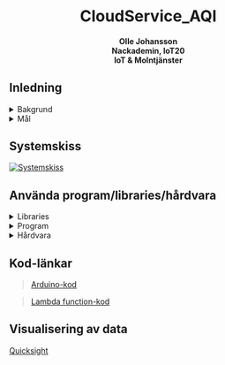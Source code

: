 <center><h1>
    <div>CloudService_AQI</div>
</h1>
    <h4>
        <div>Olle Johansson</div>
        <div>Nackademin, IoT20</div>
        <div>IoT & Molntjänster</div>
    </h3>
</center>

## Inledning
<div>
    <details>
        <summary>Bakgrund</summary>
            Att med hjälp av sensorer övervaka hur luftkvalitén inomhus ser ut över tid, samt nyttja ett API för att utöka insamlad data med mätningar av skadliga partiklar i luften utomhus.
    </details>
</div>

<div>
    <details>
        <summary> Mål </summary>
            Bredda kompetensen genom att testa en molntjänst jag inte använt innan (AWS).
            Få en tydlig överblick på uppmätta luftburna partiklar inom- och utomhus.
    </details>
</div>

## Systemskiss
[![Systemskiss](https://api-data-bucket1.s3.eu-west-1.amazonaws.com/Untitled%20Diagram.jpg?response-content-disposition=inline&X-Amz-Security-Token=IQoJb3JpZ2luX2VjEAAaCmV1LW5vcnRoLTEiRjBEAiAv431w1pTXCZPqta31k0lWM5KJsKgbXmVa07%2FIZOBsNQIgG7WQ4bKt048ZyPyy1bbVEAhnaB4D9COpeLGmrZCu%2BPkq%2FwII6v%2F%2F%2F%2F%2F%2F%2F%2F%2F%2FARAAGgw1NDM1NjMyNDYyNDEiDKbjM2p%2BoJ%2BfWkPEUirTAtx6Gvnpd7bmImpPQ9n7F6Irk1Omn6KMTEFUhz8aq9bev%2BCfI7whJb%2BTLMhFSqddsMYxlmhZEB7Cf99wKYjJnNSzXEC1j%2FXogBsXyrCVApREGp8%2FMTzEBByBlJVuUnBU26IRib5hgYpUU0K7Nsp9dHCx1KHyPOWQqkgQMBO37Ptad63%2FS5jUOTGYAlZ02Huz88b387tmskXePSraLxguNyoeRrZiWuDPhtWEJJtYYrYrfsbnfaXTb3f5CajXgBJXRMEPOeZ32vPBw%2FtMKQwk6vyBztlLUs%2BGbeKrwIRHkQoA6dxv5CQ5gOpixxrpngJhqf0e%2FxOI8wqxkRyi2OviUKcDtxELXcm2oSPfn2jBHL7StjULU7eQpO%2BWutWy4mP10jhwnJzc2uwoGCpqCEQIxd%2B29kIFaGLzzk6yfbv5EQV9aBGEBJcBZUJwdbhk%2Bm%2B7iuzXmTD1%2BYCOBjq0AlVltRxVFnLV2UgippRiR2HP2M9gp8tFd%2FmgNoKUz6s2u1vZNw3lGyugU57FWY7izo6pS4ZivfvrkaMbMRQopmP1QbaItMtYBqD86cFyo1W%2Bv8%2FYfrfVs1P9PvFEWPt2MiFXpLmqRgb2Jn72YbZ8LOqnoGwkz4B2YnMKlUqLk5STGGOL8ZFvh9WDspbA0yYtLlnndJu1RcO7TbU9ujUZzCNKKV5nB70V4kM0F6H47eFCN9486aGidZmbBc%2Fo8kAVQIr9OaZXXME9Hrhf0faNQ7Clz6wHrWZLWgQLx6S%2FpatswqDTjmM0Vx61xSUYN3ofU3lRPKNpNQTGDfNFq2fwzScf7MxJUGveJYoykFcIXwFEU1L8aZwmSwnD2IG1XTuclFGWuHAQd9zsNQ%2FsupBsA9GWHild&X-Amz-Algorithm=AWS4-HMAC-SHA256&X-Amz-Date=20211220T083258Z&X-Amz-SignedHeaders=host&X-Amz-Expires=604800&X-Amz-Credential=ASIAX5DXE5KQUIMYSQN2%2F20211220%2Feu-west-1%2Fs3%2Faws4_request&X-Amz-Signature=559db48e81850ab1e5e36c9e55470601105ea34aa84cc055174914758e0b7574)](https://api-data-bucket1.s3.eu-west-1.amazonaws.com/Untitled%20Diagram.jpg?response-content-disposition=inline&X-Amz-Security-Token=IQoJb3JpZ2luX2VjEAAaCmV1LW5vcnRoLTEiRjBEAiAv431w1pTXCZPqta31k0lWM5KJsKgbXmVa07%2FIZOBsNQIgG7WQ4bKt048ZyPyy1bbVEAhnaB4D9COpeLGmrZCu%2BPkq%2FwII6v%2F%2F%2F%2F%2F%2F%2F%2F%2F%2FARAAGgw1NDM1NjMyNDYyNDEiDKbjM2p%2BoJ%2BfWkPEUirTAtx6Gvnpd7bmImpPQ9n7F6Irk1Omn6KMTEFUhz8aq9bev%2BCfI7whJb%2BTLMhFSqddsMYxlmhZEB7Cf99wKYjJnNSzXEC1j%2FXogBsXyrCVApREGp8%2FMTzEBByBlJVuUnBU26IRib5hgYpUU0K7Nsp9dHCx1KHyPOWQqkgQMBO37Ptad63%2FS5jUOTGYAlZ02Huz88b387tmskXePSraLxguNyoeRrZiWuDPhtWEJJtYYrYrfsbnfaXTb3f5CajXgBJXRMEPOeZ32vPBw%2FtMKQwk6vyBztlLUs%2BGbeKrwIRHkQoA6dxv5CQ5gOpixxrpngJhqf0e%2FxOI8wqxkRyi2OviUKcDtxELXcm2oSPfn2jBHL7StjULU7eQpO%2BWutWy4mP10jhwnJzc2uwoGCpqCEQIxd%2B29kIFaGLzzk6yfbv5EQV9aBGEBJcBZUJwdbhk%2Bm%2B7iuzXmTD1%2BYCOBjq0AlVltRxVFnLV2UgippRiR2HP2M9gp8tFd%2FmgNoKUz6s2u1vZNw3lGyugU57FWY7izo6pS4ZivfvrkaMbMRQopmP1QbaItMtYBqD86cFyo1W%2Bv8%2FYfrfVs1P9PvFEWPt2MiFXpLmqRgb2Jn72YbZ8LOqnoGwkz4B2YnMKlUqLk5STGGOL8ZFvh9WDspbA0yYtLlnndJu1RcO7TbU9ujUZzCNKKV5nB70V4kM0F6H47eFCN9486aGidZmbBc%2Fo8kAVQIr9OaZXXME9Hrhf0faNQ7Clz6wHrWZLWgQLx6S%2FpatswqDTjmM0Vx61xSUYN3ofU3lRPKNpNQTGDfNFq2fwzScf7MxJUGveJYoykFcIXwFEU1L8aZwmSwnD2IG1XTuclFGWuHAQd9zsNQ%2FsupBsA9GWHild&X-Amz-Algorithm=AWS4-HMAC-SHA256&X-Amz-Date=20211220T083258Z&X-Amz-SignedHeaders=host&X-Amz-Expires=604800&X-Amz-Credential=ASIAX5DXE5KQUIMYSQN2%2F20211220%2Feu-west-1%2Fs3%2Faws4_request&X-Amz-Signature=559db48e81850ab1e5e36c9e55470601105ea34aa84cc055174914758e0b7574)

## Använda program/libraries/hårdvara

<details>
    <summary> Libraries</summary>
            <blockquote>
                    <div>Adafruit_Unified_Sensor</div>
                    <div>ArduinoBearSSL</div>
                    <div>ArduinoECCX08</div>
                    <div>ArduinoJson</div>
                    <div>DHT_sensor_library</div>
                    <div>RTCZero</div>
                    <div>SparkFun_SGP40_Arduino_Library</div>
                    <div>SPI</div>
                    <div>WiFiNINA</div>
                    <div>Wire</div>
            </blockquote>
    </details>
<details>
    <summary> Program </summary>
        <blockquote>
            <div>VS Code med Arduino-extension</div>
            <div>Node-Red</div>
        </blockquote>
    </details>
<details>
    <summary>Hårdvara</summary>
        <blockquote>
            <div>Arduino MKR WiFi 1010</div>
            <div>Sparkfun SGP40 VOC-sensor</div>
            <div>Adafruit DHT11 sensor</div>
        </blockquote>
    </details>
</details>

## Kod-länkar

>[Arduino-kod](AWS_IoT_WiFi.ino)

>[Lambda function-kod](ArduinoConsumeMessages/index.js)
## Visualisering av data
[Quicksight](https://eu-west-1.quicksight.aws.amazon.com/sn/start/analyses)